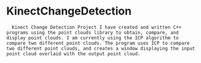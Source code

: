 # KinectChangeDetection
      Kinect Change Detection Project I have created and written C++ programs using the point clouds library to obtain, compare, and display point clouds. I am currently using the ICP algorithm to compare two different point clouds. The program uses ICP to compare two different point clouds, and creates a window displaying the input point cloud overlaid with the output point cloud.
